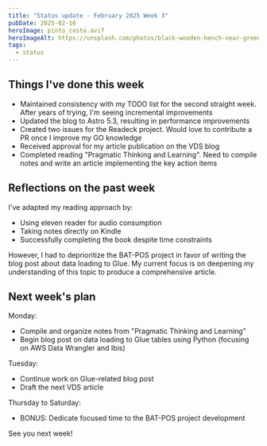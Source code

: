 ```yaml
---
title: "Status update - February 2025 Week 3"
pubDate: 2025-02-16
heroImage: pinto_costa.avif
heroImageAlt: https://unsplash.com/photos/black-wooden-bench-near-green-leaf-trees-under-white-clouds-during-daytime-EBB45rCSjrU
tags:
  - status
---
```


## Things I've done this week

- Maintained consistency with my TODO list for the second straight week. After years of trying, I'm seeing incremental improvements
- Updated the blog to Astro 5.3, resulting in performance improvements
- Created two issues for the Readeck project. Would love to contribute a PR once I improve my GO knowledge
- Received approval for my article publication on the VDS blog
- Completed reading "Pragmatic Thinking and Learning". Need to compile notes and write an article implementing the key action items

## Reflections on the past week

I've adapted my reading approach by:

- Using eleven reader for audio consumption
- Taking notes directly on Kindle
- Successfully completing the book despite time constraints

However, I had to deprioritize the BAT-POS project in favor of writing the blog post about data loading to Glue. My current focus is on deepening my understanding of this topic to produce a comprehensive article.

## Next week's plan

Monday:

- Compile and organize notes from "Pragmatic Thinking and Learning"
- Begin blog post on data loading to Glue tables using Python (focusing on AWS Data Wrangler and Ibis)

Tuesday:

- Continue work on Glue-related blog post
- Draft the next VDS article

Thursday to Saturday:

- BONUS: Dedicate focused time to the BAT-POS project development

See you next week!
